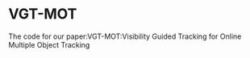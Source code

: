 # VGT-MOT
The code for our paper:VGT-MOT:Visibility Guided Tracking for Online Multiple Object Tracking
